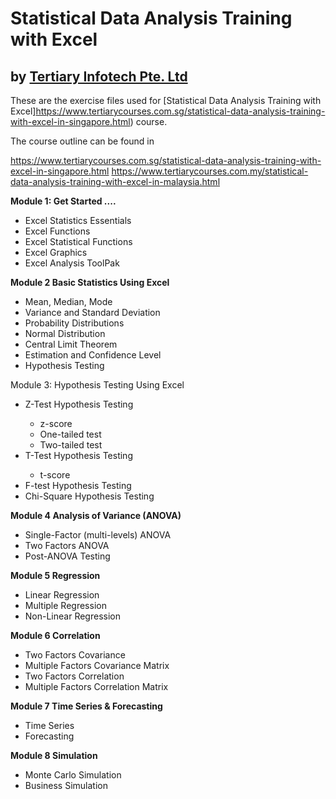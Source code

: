 # Statistical Data Analysis Training with Excel
## by [Tertiary Infotech Pte. Ltd](https://www.tertiarycourses.com.sg/)

These are the exercise files used for [Statistical Data Analysis Training with Excel]https://www.tertiarycourses.com.sg/statistical-data-analysis-training-with-excel-in-singapore.html) course. 

The course outline can be found in 

https://www.tertiarycourses.com.sg/statistical-data-analysis-training-with-excel-in-singapore.html
https://www.tertiarycourses.com.my/statistical-data-analysis-training-with-excel-in-malaysia.html

<p><strong>Module 1: Get Started ....</strong></p>
<ul>
<li>Excel Statistics Essentials</li>
<li>Excel Functions</li>
<li>Excel Statistical Functions</li>
<li>Excel Graphics</li>
<li>Excel Analysis ToolPak</li>
</ul>
<p><strong>Module 2 Basic Statistics Using Excel</strong></p>
<ul>
<li>Mean, Median, Mode</li>
<li>Variance and Standard Deviation</li>
<li>Probability Distributions</li>
<li>Normal Distribution</li>
<li>Central Limit Theorem</li>
<li>Estimation and Confidence Level</li>
<li>Hypothesis Testing</li>
</ul>
<p>Module 3: Hypothesis Testing Using Excel</p>
<ul>
<li>Z-Test Hypothesis Testing</li>
<ul>
<li>z-score</li>
<li>One-tailed test</li>
<li>Two-tailed test</li>
</ul>
<li>T-Test Hypothesis Testing</li>
<ul>
<li>t-score</li>
</ul>
<li>F-test Hypothesis Testing</li>
<li>Chi-Square Hypothesis Testing</li>
</ul>
<p><strong>Module 4 Analysis of Variance (ANOVA)</strong></p>
<ul>
<li>Single-Factor (multi-levels) ANOVA</li>
<li>Two Factors ANOVA</li>
<li>Post-ANOVA Testing</li>
</ul>
<p><strong>Module 5 Regression</strong></p>
<ul>
<li>Linear Regression</li>
<li>Multiple Regression</li>
<li>Non-Linear Regression</li>
</ul>
<p><strong>Module 6 Correlation</strong></p>
<ul>
<li>Two Factors Covariance</li>
<li>Multiple Factors Covariance Matrix</li>
<li>Two Factors Correlation</li>
<li>Multiple Factors Correlation Matrix</li>
</ul>
<p><strong>Module 7 Time Series &amp; Forecasting</strong></p>
<ul>
<li>Time Series</li>
<li>Forecasting</li>
</ul>
<p><strong>Module 8 Simulation</strong></p>
<ul>
<li>Monte Carlo Simulation</li>
<li>Business Simulation</li>
</ul>
